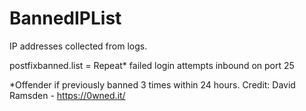 # BannedIPList

IP addresses collected from logs.


postfixbanned.list = Repeat* failed login attempts inbound on port 25

*Offender if previously banned 3 times within 24 hours.  Credit: David Ramsden - https://0wned.it/
